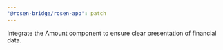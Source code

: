 ```yaml
---
'@rosen-bridge/rosen-app': patch
---
```


Integrate the Amount component to ensure clear presentation of financial data.
